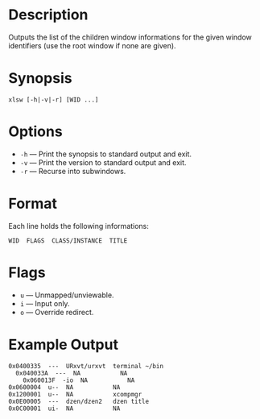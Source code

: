 # Description
Outputs the list of the children window informations for the given window identifiers (use the root window if none are given).

# Synopsis
    xlsw [-h|-v|-r] [WID ...]

# Options
- `-h` — Print the synopsis to standard output and exit.
- `-v` — Print the version to standard output and exit.
- `-r` — Recurse into subwindows.

# Format
Each line holds the following informations:

    WID  FLAGS  CLASS/INSTANCE  TITLE

# Flags
- `u` — Unmapped/unviewable.
- `i` — Input only.
- `o` — Override redirect.

# Example Output

    0x0400335  ---  URxvt/urxvt  terminal ~/bin
      0x040033A  ---  NA           NA
        0x060013F  -io  NA           NA
    0x0600004  u--  NA           NA
    0x1200001  u--  NA           xcompmgr
    0x0E00005  ---  dzen/dzen2   dzen title
    0x0C00001  ui-  NA           NA

